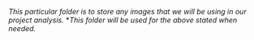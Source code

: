 *This particular folder is to store any images that we will be using in our project analysis.*
**This folder will be used for the above stated when needed.*
